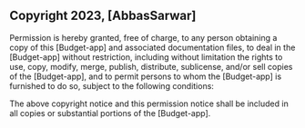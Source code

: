 ## Copyright 2023, [AbbasSarwar]
Permission is hereby granted, free of charge, to any person obtaining a copy of this [Budget-app] and associated documentation files, to deal in the [Budget-app] without restriction, including without limitation the rights to use, copy, modify, merge, publish, distribute, sublicense, and/or sell copies of the [Budget-app], and to permit persons to whom the [Budget-app] is furnished to do so, subject to the following conditions:

The above copyright notice and this permission notice shall be included in all copies or substantial portions of the [Budget-app].